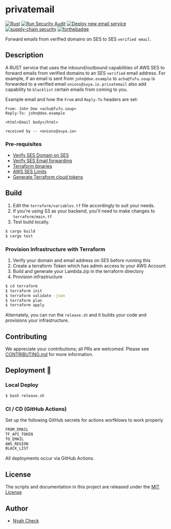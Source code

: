 # privatemail

[![Rust](https://github.com/ch3ck/privatemail/actions/workflows/rust.yml/badge.svg?branch=master)](https://github.com/ch3ck/privatemail/actions/workflows/rust.yml)
[![Run Security Audit](https://github.com/ch3ck/privatemail/actions/workflows/security.yml/badge.svg)](https://github.com/ch3ck/privatemail/actions/workflows/security.yml)
[![Deploy new email service](https://github.com/ch3ck/privatemail/actions/workflows/deploy.yml/badge.svg)](https://github.com/ch3ck/privatemail/actions/workflows/deploy.yml)
[![supply-chain security](https://github.com/ch3ck/privatemail/actions/workflows/scorecards.yml/badge.svg)](https://github.com/ch3ck/privatemail/actions/workflows/scorecards.yml)
[![forthebadge](https://forthebadge.com/images/badges/contains-technical-debt.svg)](https://crates.io/crates/privatemail)

Forward emails from verified domains on SES to SES `verified email`.


## Description

A RUST service that uses the inbound/outbound capabilities of AWS SES to forward emails from verified domains to an SES `verified` email address.
For example, if an email is sent from `john@doe.example` to `achu@fufu.soup` is forwarded to a verified email `onions@suya.io`.
`privatemail` also add capability to `blacklist` certain emails from coming to you.

Example email and how the `From` and `Reply-To` headers are set:
```
From: John Doe <achu@fufu.soup>
Reply-To: john@doe.example

<html>Email body</html>

received by -- <onions@suya.io>
```

### Pre-requisites

- [Verify SES Domain on SES](http://docs.aws.amazon.com/ses/latest/DeveloperGuide/verify-domains.html)
- [Verify SES Email forwarding](https://docs.aws.amazon.com/ses/latest/DeveloperGuide/verify-email-addresses.html)
- [Terraform binaries](https://learn.hashicorp.com/tutorials/terraform/install-cli)
- [AWS SES Limits](https://docs.aws.amazon.com/ses/latest/DeveloperGuide/limits.html)
- [Generate Terraform cloud tokens](https://www.terraform.io/docs/cloud/users-teams-organizations/users.html#api-tokens)


## Build

1. Edit the `terraform/variables.tf` file accordingly to suit your needs.
2. If you're using S3 as your backend, you'll need to make changes to `terraform/main.tf`
3. Test build locally.
```bash
$ cargo build
$ cargo test
```

### Provision Infrastructure with Terraform
1. Verify your domain and email address on SES before running this
2. Create a terraform Token which has admin access to your AWS Account
3. Build and generate your Lambda.zip in the terraform directory
3. Provision infrastructure
```bash
$ cd terraform
$ terraform init
$ terraform validate -json
$ terraform plan
$ terraform apply
```
Alternately, you can run the `release.sh` and it builds your code and provisions your infrastructure.

## Contributing
We appreciate your contributions; all PRs are welcomed. Please see [CONTRIBUTING.md]() for more information.


## Deployment :rocket:

### Local Deploy
```bash
$ bash release.sh
```

### CI / CD (GitHub Actions)

Set up the following GitHub secrets for actions worfklows to work properly
```bash
FROM_EMAIL
TF_API_TOKEN
TO_EMAIL
AWS_REGION
BLACK_LIST
```
All deployments occur via GitHub Actions.


## License
The scripts and documentation in this project are released under the [MIT License](LICENSE.md)


## Author
- [Nyah Check](https://nyah.dev)
